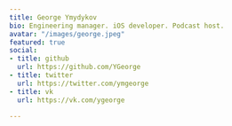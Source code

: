 ```yaml
---
title: George Ymydykov
bio: Engineering manager. iOS developer. Podcast host.
avatar: "/images/george.jpeg"
featured: true
social:
- title: github
  url: https://github.com/YGeorge
- title: twitter
  url: https://twitter.com/ymgeorge
- title: vk
  url: https://vk.com/ygeorge

---
```

